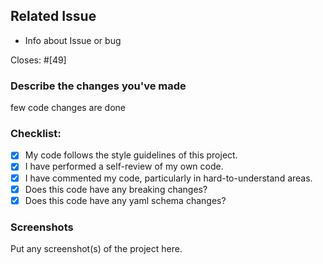 ## Related Issue
  - Info about Issue or bug

Closes: #[49]

### Describe the changes you've made
few code changes are done

### Checklist:
<!--
Example how to mark a checkbox:-
- [x] My code follows the code style of this project.
-->
- [x] My code follows the style guidelines of this project.
- [x] I have performed a self-review of my own code.
- [x] I have commented my code, particularly in hard-to-understand areas.
- [x] Does this code have any breaking changes?
- [x] Does this code have any yaml schema changes?

### Screenshots
Put any screenshot(s) of the project here.
